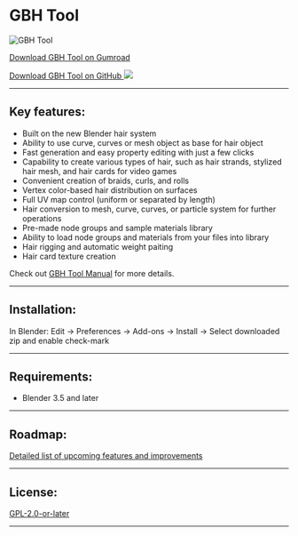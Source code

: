 # GBH Tool

![GBH Tool](https://repository-images.githubusercontent.com/643273409/75698699-2d7a-4f59-b3f7-ea55fe638a32)

[Download GBH Tool on Gumroad](https://gixo.gumroad.com/l/GBHTool)

[Download GBH Tool on GitHub ![](https://img.shields.io/github/downloads/GixoXYZ/BlenderGBHTool/total?style=flat&logo=github&label=%C2%A0&color=%23447fcf)](https://github.com/GixoXYZ/BlenderGBHTool/releases)

---

## Key features:

- Built on the new Blender hair system
- Ability to use curve, curves or mesh object as base for hair object
- Fast generation and easy property editing with just a few clicks
- Capability to create various types of hair, such as hair strands, stylized hair mesh, and hair cards for video games
- Convenient creation of braids, curls, and rolls
- Vertex color-based hair distribution on surfaces
- Full UV map control (uniform or separated by length)
- Hair conversion to mesh, curve, curves, or particle system for further operations
- Pre-made node groups and sample materials library
- Ability to load node groups and materials from your files into library
- Hair rigging and automatic weight paiting
- Hair card texture creation

Check out [GBH Tool Manual](https://gixo.xyz/GBHToolDocs/) for more details.

---

## Installation:

In Blender: Edit -> Preferences -> Add-ons -> Install -> Select downloaded zip and enable check-mark

---

## Requirements:

- Blender 3.5 and later

--- 

## Roadmap:

[Detailed list of upcoming features and improvements](https://github.com/users/GixoXYZ/projects/3)

---

## License:

[GPL-2.0-or-later](https://spdx.org/licenses/GPL-2.0-or-later.html)

---
